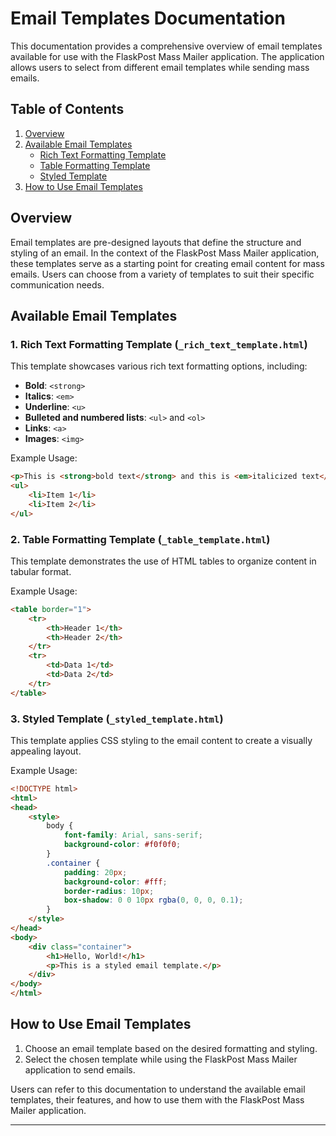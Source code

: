 # Email Templates Documentation

This documentation provides a comprehensive overview of email templates available for use with the FlaskPost Mass Mailer application. The application allows users to select from different email templates while sending mass emails.

## Table of Contents

1. [Overview](#overview)
2. [Available Email Templates](#available-email-templates)
    - [Rich Text Formatting Template](#1-rich-text-formatting-template-rich_text_templatehtml)
    - [Table Formatting Template](#2-table-formatting-template-table_templatehtml)
    - [Styled Template](#3-styled-template-styled_templatehtml)
3. [How to Use Email Templates](#how-to-use-email-templates)

## Overview

Email templates are pre-designed layouts that define the structure and styling of an email. In the context of the FlaskPost Mass Mailer application, these templates serve as a starting point for creating email content for mass emails. Users can choose from a variety of templates to suit their specific communication needs.

## Available Email Templates

### 1. Rich Text Formatting Template (`_rich_text_template.html`)

This template showcases various rich text formatting options, including:

- **Bold**: `<strong>`
- **Italics**: `<em>`
- **Underline**: `<u>`
- **Bulleted and numbered lists**: `<ul>` and `<ol>`
- **Links**: `<a>`
- **Images**: `<img>`

Example Usage:
```html
<p>This is <strong>bold text</strong> and this is <em>italicized text</em>. You can also <u>underline</u> text.</p>
<ul>
    <li>Item 1</li>
    <li>Item 2</li>
</ul>
```

### 2. Table Formatting Template (`_table_template.html`)

This template demonstrates the use of HTML tables to organize content in tabular format.

Example Usage:
```html
<table border="1">
    <tr>
        <th>Header 1</th>
        <th>Header 2</th>
    </tr>
    <tr>
        <td>Data 1</td>
        <td>Data 2</td>
    </tr>
</table>
```

### 3. Styled Template (`_styled_template.html`)

This template applies CSS styling to the email content to create a visually appealing layout.

Example Usage:
```html
<!DOCTYPE html>
<html>
<head>
    <style>
        body {
            font-family: Arial, sans-serif;
            background-color: #f0f0f0;
        }
        .container {
            padding: 20px;
            background-color: #fff;
            border-radius: 10px;
            box-shadow: 0 0 10px rgba(0, 0, 0, 0.1);
        }
    </style>
</head>
<body>
    <div class="container">
        <h1>Hello, World!</h1>
        <p>This is a styled email template.</p>
    </div>
</body>
</html>
```

## How to Use Email Templates

1. Choose an email template based on the desired formatting and styling.
2. Select the chosen template while using the FlaskPost Mass Mailer application to send emails.

Users can refer to this documentation to understand the available email templates, their features, and how to use them with the FlaskPost Mass Mailer application. 

---